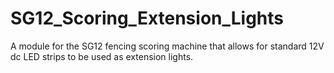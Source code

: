 # SG12_Scoring_Extension_Lights
A module for the SG12 fencing scoring machine that allows for standard 12V dc LED strips to be used as extension lights.
